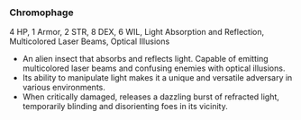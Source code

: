 ### Chromophage
4 HP, 1 Armor, 2 STR, 8 DEX, 6 WIL, Light Absorption and Reflection, Multicolored Laser Beams, Optical Illusions

- An alien insect that absorbs and reflects light. Capable of emitting multicolored laser beams and confusing enemies with optical illusions.
- Its ability to manipulate light makes it a unique and versatile adversary in various environments.
- When critically damaged, releases a dazzling burst of refracted light, temporarily blinding and disorienting foes in its vicinity.

